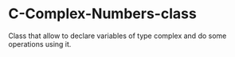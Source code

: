 # C-Complex-Numbers-class
Class that allow to declare variables of type complex and do some operations using it.
